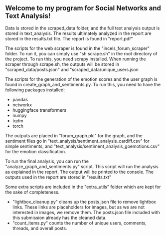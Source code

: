 

## Welcome to my program for Social Networks and Text Analysis!

Data is stored in the scraped_data folder, and the full text analysis output is stored in text_analysis.
The results ultimately analyzed in the report are stored in the results.txt file.
The report is found in "report.pdf"

The scripts for the web scraper is found in the "incels_forum_scraper" folder.
    To run it, you can simply use "sh scrape.sh" in the root directory of the project.
    To run this, you need scrapy installed.
    When running the scraper through scrape.sh, the outputs will be stored in "scraped_data/posts.json"
    and "scraped_data/unique_users.json

The scripts for the generation of the emotion scores and the user graph is found
in create_graph_and_sentiments.py. To run this, you need to have the following
packages installed:
- pandas
- networkx
- huggingface transformers
- numpy
- tqdm
- torch

The outputs are placed in "forum_graph.pkl" for the graph, and the sentiment files go 
    in "text_analysis/sentiment_analysis_cardiff.csv" for simple sentiments, and 
    "text_analysis/sentiment_analysis_goemotions.csv" for the emotion classification.

To run the final analysis, you can run the "analyze_graph_and_sentiments.py" script. This script will run
the analysis as explained in the report. The output will be printed to the console.
The outputs used in the report are stored in "results.txt"

Some extra scripts are included in the "extra_utils" folder which are kept for the sake of completeness.
- "lightbox_cleanup.py" cleans up the posts.json file to remove lightbox links.
    These links are placeholders for images, but as we are not interested in images, we remove them.
    The posts.json file included with this submission already has the cleaned data.
- "count_items.py" counts the number of unique users, comments, threads, and overall posts.
